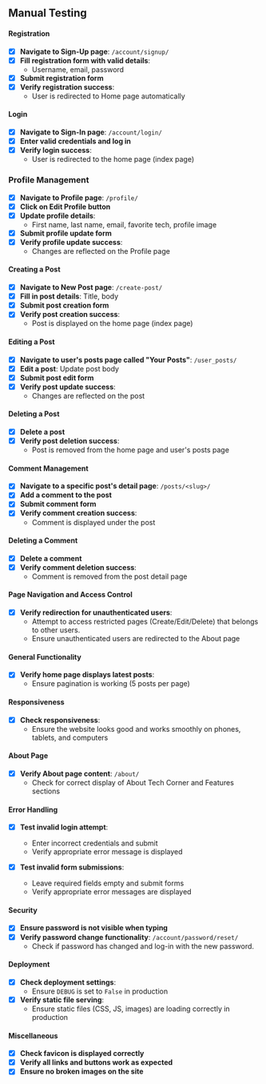 ## Manual Testing

#### Registration
- [X] **Navigate to Sign-Up page**: `/account/signup/`
- [X] **Fill registration form with valid details**: 
  - Username, email, password
- [X] **Submit registration form**
- [X] **Verify registration success**:
  - User is redirected to Home page automatically

#### Login
- [X] **Navigate to Sign-In page**: `/account/login/`
- [X] **Enter valid credentials and log in**
- [X] **Verify login success**:
  - User is redirected to the home page (index page)

### Profile Management
- [X] **Navigate to Profile page**: `/profile/`
- [X] **Click on Edit Profile button**
- [X] **Update profile details**: 
  - First name, last name, email, favorite tech, profile image
- [X] **Submit profile update form**
- [X] **Verify profile update success**:
  - Changes are reflected on the Profile page

#### Creating a Post
- [X] **Navigate to New Post page**: `/create-post/`
- [X] **Fill in post details**: Title, body
- [X] **Submit post creation form**
- [X] **Verify post creation success**:
  - Post is displayed on the home page (index page)

#### Editing a Post
- [X] **Navigate to user's posts page called "Your Posts"**: `/user_posts/`
- [X] **Edit a post**: Update post body
- [X] **Submit post edit form**
- [X] **Verify post update success**:
  - Changes are reflected on the post

#### Deleting a Post
- [X] **Delete a post**
- [X] **Verify post deletion success**:
  - Post is removed from the home page and user's posts page

#### Comment Management
- [X] **Navigate to a specific post's detail page**: `/posts/<slug>/`
- [X] **Add a comment to the post**
- [X] **Submit comment form**
- [X] **Verify comment creation success**:
  - Comment is displayed under the post

#### Deleting a Comment
- [X] **Delete a comment**
- [X] **Verify comment deletion success**:
  - Comment is removed from the post detail page

#### Page Navigation and Access Control
- [X] **Verify redirection for unauthenticated users**:
  - Attempt to access restricted pages (Create/Edit/Delete) that belongs to other users.
  - Ensure unauthenticated users are redirected to the About page

#### General Functionality
- [X] **Verify home page displays latest posts**:
  - Ensure pagination is working (5 posts per page)

#### Responsiveness
- [X] **Check responsiveness**:
  - Ensure the website looks good and works smoothly on phones, tablets, and computers

#### About Page
- [X] **Verify About page content**: `/about/`
  - Check for correct display of About Tech Corner and Features sections

#### Error Handling
- [X] **Test invalid login attempt**:
  - Enter incorrect credentials and submit
  - Verify appropriate error message is displayed

- [X] **Test invalid form submissions**:
  - Leave required fields empty and submit forms
  - Verify appropriate error messages are displayed

#### Security
- [X] **Ensure password is not visible when typing**
- [X] **Verify password change functionality**: `/account/password/reset/`
  - Check if password has changed and log-in with the new password.

#### Deployment
- [X] **Check deployment settings**:
  - Ensure `DEBUG` is set to `False` in production
- [X] **Verify static file serving**:
  - Ensure static files (CSS, JS, images) are loading correctly in production

#### Miscellaneous
- [X] **Check favicon is displayed correctly**
- [X] **Verify all links and buttons work as expected**
- [X] **Ensure no broken images on the site**